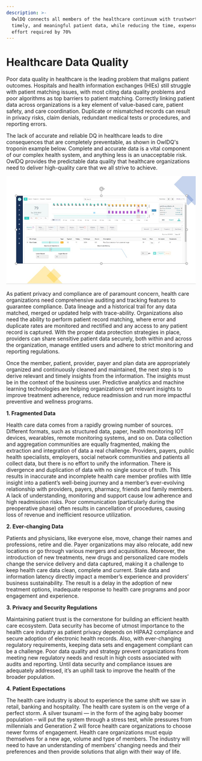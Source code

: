 ```yaml
---
description: >-
  OwlDQ connects all members of the healthcare continuum with trustworthy,
  timely, and meaningful patient data, while reducing the time, expense, and
  effort required by 70%
---
```


# Healthcare  Data Quality

Poor data quality in healthcare is the leading problem that maligns patient outcomes. Hospitals and health information exchanges \(HIEs\) still struggle with patient matching issues, with most citing data quality problems and poor algorithms as top barriers to patient matching. Correctly linking patient data across organizations is a key element of value-based care, patient safety, and care coordination. Duplicate or mismatched records can result in privacy risks, claim denials, redundant medical tests or procedures, and reporting errors.

The lack of accurate and reliable DQ in healthcare leads to dire consequences that are completely preventable, as shown in OwlDQ's troponin example below. Complete and accurate data is a vital component of our complex health system, and anything less is an unacceptable risk.  OwlDQ provides the predictable data quality that healthcare organizations need to deliver high-quality care that we all strive to achieve.

![](.gitbook/assets/owldq-healthcare.jpg)

As patient privacy and compliance are of paramount concern, health care organizations need comprehensive auditing and tracking features to guarantee compliance. Data lineage and a historical trail for any data matched, merged or updated help with trace-ability. Organizations also need the ability to perform patient record matching, where error and duplicate rates are monitored and rectified and any access to any patient record is captured. With the proper data protection strategies in place, providers can share sensitive patient data securely, both within and across the organization, manage entitled users and adhere to strict monitoring and reporting regulations.

Once the member, patient, provider, payer and plan data are appropriately organized and continuously cleaned and maintained, the next step is to derive relevant and timely insights from the information. The insights must be in the context of the business user. Predictive analytics and machine learning technologies are helping organizations get relevant insights to improve treatment adherence, reduce readmission and run more impactful preventive and wellness programs. 

**1. Fragmented Data**

Health care data comes from a rapidly growing number of sources.  Different formats, such as structured data, paper, health monitoring IOT devices, wearables, remote monitoring systems, and so on. Data collection and aggregation communities are equally fragmented, making the extraction and integration of data a real challenge. Providers, payers, public health specialists, employers, social network communities and patients all collect data, but there is no effort to unify the information. There is divergence and duplication of data with no single source of truth. This results in inaccurate and incomplete health care member profiles with little insight into a patient’s well-being journey and a member’s ever-evolving relationship with providers, payers, pharmacy, friends and family members. A lack of understanding, monitoring and support cause low adherence and high readmission risks. Poor communication \(particularly during the preoperative phase\) often results in cancellation of procedures, causing loss of revenue and inefficient resource utilization.

**2. Ever-changing Data**

Patients and physicians, like everyone else, move, change their names and professions, retire and die. Payer organizations may also relocate, add new locations or go through various mergers and acquisitions. Moreover, the introduction of new treatments, new drugs and personalized care models change the service delivery and data captured, making it a challenge to keep health care data clean, complete and current. Stale data and information latency directly impact a member’s experience and providers’ business sustainability. The result is a delay in the adoption of new treatment options, inadequate response to health care programs and poor engagement and experience.

**3. Privacy and Security Regulations**

Maintaining patient trust is the cornerstone for building an efficient health care ecosystem. Data security has become of utmost importance to the health care industry as patient privacy depends on HIPAA2 compliance and secure adoption of electronic health records. Also, with ever-changing regulatory requirements, keeping data sets and engagement compliant can be a challenge. Poor data quality and strategy prevent organizations from meeting new regulatory needs and result in high costs associated with audits and reporting. Until data security and compliance issues are adequately addressed, it’s an uphill task to improve the health of the broader population.

**4. Patient Expectations**

The health care industry is about to experience the same shift we saw in retail, banking and hospitality. The health care system is on the verge of a perfect storm. A silver tsunami — in the form of the aging baby boomer population – will put the system through a stress test, while pressures from millennials and Generation Z will force health care organizations to choose newer forms of engagement. Health care organizations must equip themselves for a new age, volume and type of members. The industry will need to have an understanding of members’ changing needs and their preferences and then provide solutions that align with their way of life.

